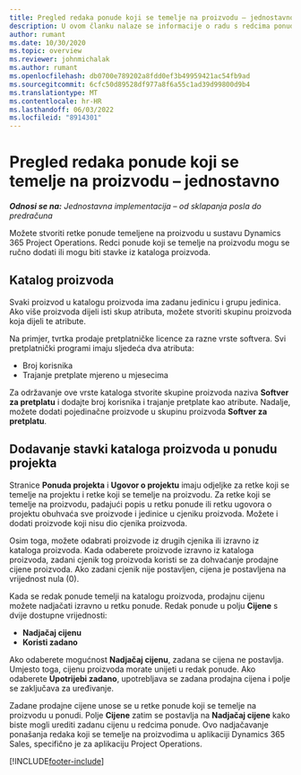```yaml
---
title: Pregled redaka ponude koji se temelje na proizvodu – jednostavno
description: U ovom članku nalaze se informacije o radu s redcima ponude koji se temelje na proizvodu.
author: rumant
ms.date: 10/30/2020
ms.topic: overview
ms.reviewer: johnmichalak
ms.author: rumant
ms.openlocfilehash: db0700e789202a8fdd0ef3b49959421ac54fb9ad
ms.sourcegitcommit: 6cfc50d89528df977a8f6a55c1ad39d99800d9b4
ms.translationtype: MT
ms.contentlocale: hr-HR
ms.lasthandoff: 06/03/2022
ms.locfileid: "8914301"
---
```

# <a name="product-based-quote-lines-overview---lite"></a>Pregled redaka ponude koji se temelje na proizvodu – jednostavno

_**Odnosi se na:** Jednostavna implementacija – od sklapanja posla do predračuna_

Možete stvoriti retke ponude temeljene na proizvodu u sustavu Dynamics 365 Project Operations. Redci ponude koji se temelje na proizvodu mogu se ručno dodati ili mogu biti stavke iz kataloga proizvoda.

## <a name="product-catalog"></a>Katalog proizvoda

Svaki proizvod u katalogu proizvoda ima zadanu jedinicu i grupu jedinica. Ako više proizvoda dijeli isti skup atributa, možete stvoriti skupinu proizvoda koja dijeli te atribute. 

Na primjer, tvrtka prodaje pretplatničke licence za razne vrste softvera. Svi pretplatnički programi imaju sljedeća dva atributa:

- Broj korisnika
- Trajanje pretplate mjereno u mjesecima

Za održavanje ove vrste kataloga stvorite skupine proizvoda naziva **Softver za pretplatu** i dodajte broj korisnika i trajanje pretplate kao atribute. Nadalje, možete dodati pojedinačne proizvode u skupinu proizvoda **Softver za pretplatu**.

## <a name="add-product-catalog-items-to-a-project-quote"></a>Dodavanje stavki kataloga proizvoda u ponudu projekta

Stranice **Ponuda projekta** i **Ugovor o projektu** imaju odjeljke za retke koji se temelje na projektu i retke koji se temelje na proizvodu. Za retke koji se temelje na proizvodu, padajući popis u retku ponude ili retku ugovora o projektu obuhvaća sve proizvode i jedinice u cjeniku proizvoda. Možete i dodati proizvode koji nisu dio cjenika proizvoda.

Osim toga, možete odabrati proizvode iz drugih cjenika ili izravno iz kataloga proizvoda. Kada odaberete proizvode izravno iz kataloga proizvoda, zadani cjenik tog proizvoda koristi se za dohvaćanje prodajne cijene proizvoda. Ako zadani cjenik nije postavljen, cijena je postavljena na vrijednost nula (0).

Kada se redak ponude temelji na katalogu proizvoda, prodajnu cijenu možete nadjačati izravno u retku ponude. Redak ponude u polju **Cijene** s dvije dostupne vrijednosti:

- **Nadjačaj cijenu**
- **Koristi zadano**

Ako odaberete mogućnost **Nadjačaj cijenu**, zadana se cijena ne postavlja. Umjesto toga, cijenu proizvoda morate unijeti u redak ponude. Ako odaberete **Upotrijebi zadano**, upotrebljava se zadana prodajna cijena i polje se zaključava za uređivanje.

Zadane prodajne cijene unose se u retke ponude koji se temelje na proizvodu u ponudi. Polje **Cijene** zatim se postavlja na **Nadjačaj cijene** kako biste mogli urediti zadanu cijenu u redcima ponude. Ovo nadjačavanje ponašanja redaka koji se temelje na proizvodima u aplikaciji Dynamics 365 Sales, specifično je za aplikaciju Project Operations.


[!INCLUDE[footer-include](../../includes/footer-banner.md)]